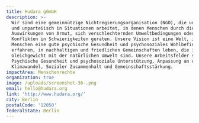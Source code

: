 ```yaml
---
title: Hudara gGmbH
description: >-
  Wir sind eine gemeinnützige Nichtregierungsorganisation (NGO), die unabhängig
  und unparteiisch in Situationen arbeitet, in denen Menschen durch die
  Auswirkungen von Armut, sich verschlechternden Umweltbedingungen oder
  Konflikten in Schwierigkeiten geraten. Unsere Vision ist eine Welt, in der
  Menschen eine gute psychische Gesundheit und psychosoziales Wohlbefinden
  erfahren, in nachhaltigen und friedlichen Gemeinschaften leben, die im
  Gleichgewicht mit der natürlichen Umwelt sind. Unsere Arbeitsfelder sind
  Psychische Gesundheit und psychosoziale Unterstützung, Anpassung an den
  Klimawandel, Sozialer Zusammenhalt und Gemeinschaftsstärkung.
impactArea: Menschenrechte
organization: true
image: /uploads/screenshot-36-.png
email: hello@hudara.org
link: 'http://www.hudara.org/'
city: Berlin
postalCode: '12050'
federalState: Berlin
---
```



